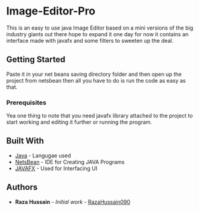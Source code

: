# Image-Editor-Pro

This is an easy to use java Image Editor based on a mini versions of the big industry giants out there hope to expand it one day for now it contains an interface made with javafx and some filters to 
sweeten up the deal.

## Getting Started

Paste it in your net beans saving directory folder and then open up the project from netsbean then all you have to do is run the code as easy as that.

### Prerequisites

Yea one thing to note that you need javafx library attached to the project to start working and editing it further or running the program.

## Built With

* [Java](https://www.java.com) - Langugae used
* [NetsBean](https://netbeans.org/) - IDE for Creating JAVA Programs
* [JAVAFX](https://openjfx.io/) - Used for Interfacing UI

## Authors

* **Raza Hussain** - *Initial work* - [RazaHussain090](https://github.com/RazaHussain090)
